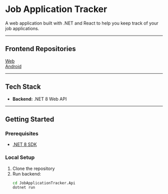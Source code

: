 # Job Application Tracker

A web application built with .NET and React to help you keep track of your job applications.

---

## Frontend Repositories

[Web](https://github.com/noahg9/job-tracker-web)  
[Android](https://github.com/noahg9/job-tracker-android)

---

## Tech Stack

- **Backend:** .NET 8 Web API

---

## Getting Started

### Prerequisites

- [.NET 8 SDK](https://dotnet.microsoft.com/download)

### Local Setup

1. Clone the repository
2. Run backend:
   ```bash
   cd JobApplicationTracker.Api
   dotnet run
	```